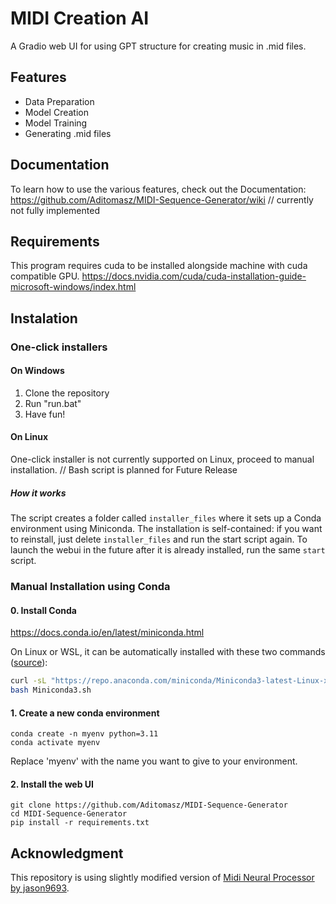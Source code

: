 # MIDI Creation AI

A Gradio web UI for using GPT structure for creating music in .mid files.

## Features

* Data Preparation
* Model Creation
* Model Training
* Generating .mid files

## Documentation

To learn how to use the various features, check out the Documentation: 
https://github.com/Aditomasz/MIDI-Sequence-Generator/wiki
// currently not fully implemented

## Requirements

This program requires cuda to be installed alongside machine with cuda compatible GPU.
https://docs.nvidia.com/cuda/cuda-installation-guide-microsoft-windows/index.html

## Instalation

### One-click installers

#### On Windows

1) Clone the repository
2) Run "run.bat"
3) Have fun!

#### On Linux

One-click installer is not currently supported on Linux, proceed to manual installation.
// Bash script is planned for Future Release

##### How it works

The script creates a folder called `installer_files` where it sets up a Conda environment using Miniconda. The installation is self-contained: if you want to reinstall, just delete `installer_files` and run the start script again.
To launch the webui in the future after it is already installed, run the same `start` script.

### Manual Installation using Conda

#### 0. Install Conda

https://docs.conda.io/en/latest/miniconda.html

On Linux or WSL, it can be automatically installed with these two commands ([source](https://educe-ubc.github.io/conda.html)):
```bash
curl -sL "https://repo.anaconda.com/miniconda/Miniconda3-latest-Linux-x86_64.sh" > "Miniconda3.sh"
bash Miniconda3.sh
```

#### 1. Create a new conda environment

```
conda create -n myenv python=3.11
conda activate myenv
```
Replace 'myenv' with the name you want to give to your environment.

#### 2. Install the web UI

```
git clone https://github.com/Aditomasz/MIDI-Sequence-Generator
cd MIDI-Sequence-Generator
pip install -r requirements.txt
```

## Acknowledgment

This repository is using slightly modified version of [Midi Neural Processor by jason9693](https://github.com/jason9693/midi-neural-processor).
